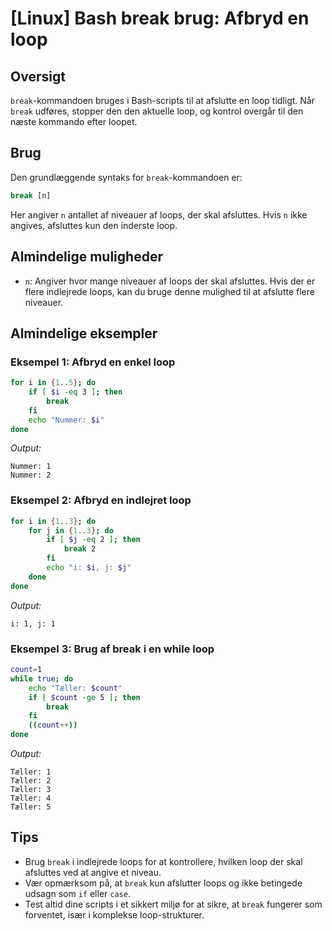 # [Linux] Bash break brug: Afbryd en loop

## Oversigt
`break`-kommandoen bruges i Bash-scripts til at afslutte en loop tidligt. Når `break` udføres, stopper den den aktuelle loop, og kontrol overgår til den næste kommando efter loopet.

## Brug
Den grundlæggende syntaks for `break`-kommandoen er:

```bash
break [n]
```

Her angiver `n` antallet af niveauer af loops, der skal afsluttes. Hvis `n` ikke angives, afsluttes kun den inderste loop.

## Almindelige muligheder
- `n`: Angiver hvor mange niveauer af loops der skal afsluttes. Hvis der er flere indlejrede loops, kan du bruge denne mulighed til at afslutte flere niveauer.

## Almindelige eksempler

### Eksempel 1: Afbryd en enkel loop
```bash
for i in {1..5}; do
    if [ $i -eq 3 ]; then
        break
    fi
    echo "Nummer: $i"
done
```
*Output:*
```
Nummer: 1
Nummer: 2
```

### Eksempel 2: Afbryd en indlejret loop
```bash
for i in {1..3}; do
    for j in {1..3}; do
        if [ $j -eq 2 ]; then
            break 2
        fi
        echo "i: $i, j: $j"
    done
done
```
*Output:*
```
i: 1, j: 1
```

### Eksempel 3: Brug af break i en while loop
```bash
count=1
while true; do
    echo "Tæller: $count"
    if [ $count -ge 5 ]; then
        break
    fi
    ((count++))
done
```
*Output:*
```
Tæller: 1
Tæller: 2
Tæller: 3
Tæller: 4
Tæller: 5
```

## Tips
- Brug `break` i indlejrede loops for at kontrollere, hvilken loop der skal afsluttes ved at angive et niveau.
- Vær opmærksom på, at `break` kun afslutter loops og ikke betingede udsagn som `if` eller `case`.
- Test altid dine scripts i et sikkert miljø for at sikre, at `break` fungerer som forventet, især i komplekse loop-strukturer.